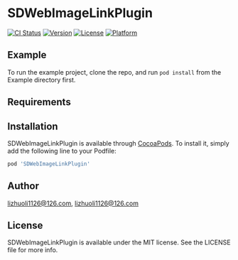# SDWebImageLinkPlugin

[![CI Status](https://img.shields.io/travis/lizhuoli1126@126.com/SDWebImageLinkPlugin.svg?style=flat)](https://travis-ci.org/lizhuoli1126@126.com/SDWebImageLinkPlugin)
[![Version](https://img.shields.io/cocoapods/v/SDWebImageLinkPlugin.svg?style=flat)](https://cocoapods.org/pods/SDWebImageLinkPlugin)
[![License](https://img.shields.io/cocoapods/l/SDWebImageLinkPlugin.svg?style=flat)](https://cocoapods.org/pods/SDWebImageLinkPlugin)
[![Platform](https://img.shields.io/cocoapods/p/SDWebImageLinkPlugin.svg?style=flat)](https://cocoapods.org/pods/SDWebImageLinkPlugin)

## Example

To run the example project, clone the repo, and run `pod install` from the Example directory first.

## Requirements

## Installation

SDWebImageLinkPlugin is available through [CocoaPods](https://cocoapods.org). To install
it, simply add the following line to your Podfile:

```ruby
pod 'SDWebImageLinkPlugin'
```

## Author

lizhuoli1126@126.com, lizhuoli1126@126.com

## License

SDWebImageLinkPlugin is available under the MIT license. See the LICENSE file for more info.

